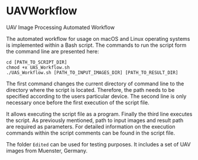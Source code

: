 # UAVWorkflow
UAV Image Processing Automated Workflow

The automated workflow for usage on macOS and Linux operating systems is implemented within a Bash script. The commands to run the script form the command line are presented here:

```arduino 
cd [PATH_TO_SCRIPT_DIR] 
chmod +x UAS_Workflow.sh
./UAS_Workflow.sh [PATH_TO_INPUT_IMAGES_DIR] [PATH_TO_RESULT_DIR]
```

The first command changes the current directory of command line to the directory where the script is located. Therefore, the path needs to be specified according to the users particular device. The second line is only necessary once before the first execution of the script file.

It allows executing the script file as a program. Finally the third line executes the script. As previously mentioned, path to input images and result path are required as parameters. For detailed information on the execution commands within the script comments can be found in the script file.


The folder `Edited` can be used for testing purposes. It includes a set of UAV images from Muenster, Germany.

